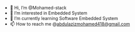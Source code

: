 - 👋 Hi, I’m @Mohamed-stack
- 👀 I’m interested in Embedded System
- 🌱 I’m currently learning Software Embedded System
- 📫 How to reach me @abdulazizmohamed418@gmail.com

<!---
M7md-stack/M7md-stack is a ✨ special ✨ repository because its `README.md` (this file) appears on your GitHub profile.
You can click the Preview link to take a look at your changes.
--->
